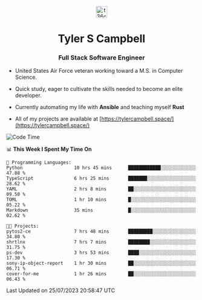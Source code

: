 <p align="center">
<a href="https://www.linkedin.com/in/t36campbell" target="blank"><img align="center" src="https://ik.imagekit.io/t36campbell/Portfolio/linkedin.png.original_m8bbGgPh6.png" alt="t36campbell" height="30" width="30" /></a>
</p>
<h1 align="center">Tyler S Campbell</h1>
<h3 align="center">Full Stack Software Engineer</h3>

* United States Air Force veteran working toward a M.S. in Computer Science.

* Quick study, eager to cultivate the skills needed to become an elite developer.

* Currently automating my life with **Ansible** and teaching myself **Rust**

* All of my projects are available at [https://tylercampbell.space/](https://tylercampbell.space/)

<!--START_SECTION:waka-->
![Code Time](http://img.shields.io/badge/Code%20Time-2%2C650%20hrs%2047%20mins-blue)

📊 **This Week I Spent My Time On** 

```text
💬 Programming Languages: 
Python                   10 hrs 45 mins      ████████████░░░░░░░░░░░░░   47.88 % 
TypeScript               6 hrs 25 mins       ███████░░░░░░░░░░░░░░░░░░   28.62 % 
YAML                     2 hrs 8 mins        ██░░░░░░░░░░░░░░░░░░░░░░░   09.50 % 
TOML                     1 hr 10 mins        █░░░░░░░░░░░░░░░░░░░░░░░░   05.22 % 
Markdown                 35 mins             █░░░░░░░░░░░░░░░░░░░░░░░░   02.62 % 

🐱‍💻 Projects: 
pytos2-ce                7 hrs 48 mins       █████████░░░░░░░░░░░░░░░░   34.80 % 
shrtlnx                  7 hrs 7 mins        ████████░░░░░░░░░░░░░░░░░   31.75 % 
ps-dev                   3 hrs 53 mins       ████░░░░░░░░░░░░░░░░░░░░░   17.30 % 
sony-ip-object-report    1 hr 30 mins        ██░░░░░░░░░░░░░░░░░░░░░░░   06.71 % 
cover-for-me             1 hr 26 mins        ██░░░░░░░░░░░░░░░░░░░░░░░   06.43 % 
```


 Last Updated on 25/07/2023 20:58:47 UTC
<!--END_SECTION:waka-->
